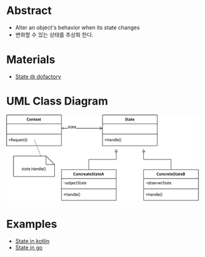 # Abstract

- Alter an object's behavior when its state changes
- 변화할 수 있는 상태를 추상화 한다.
  
# Materials

* [State @ dofactory](https://www.dofactory.com/net/state-design-pattern)

# UML Class Diagram

![](state.drawio.png)

# Examples

* [State in kotlin](/kotlin/kotlin_design_pattern/state.md)
* [State in go](/golang/go_design_pattern/state.md)
